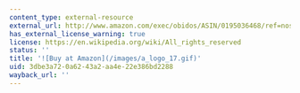 ```yaml
---
content_type: external-resource
external_url: http://www.amazon.com/exec/obidos/ASIN/0195036468/ref=nosim/mitopencourse-20
has_external_license_warning: true
license: https://en.wikipedia.org/wiki/All_rights_reserved
status: ''
title: '![Buy at Amazon](/images/a_logo_17.gif)'
uid: 3dbe3a72-0a62-43a2-aa4e-22e386bd2288
wayback_url: ''
---
```

